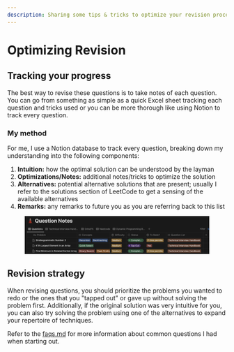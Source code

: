 ```yaml
---
description: Sharing some tips & tricks to optimize your revision process
---
```


# Optimizing Revision

## Tracking your progress&#x20;

The best way to revise these questions is to take notes of each question. You can go from something as simple as a quick Excel sheet tracking each question and tricks used or you can be more thorough like using Notion to track every question.

### My method

For me, I use a Notion database to track every question, breaking down my understanding into the following components:

1. **Intuition:** how the optimal solution can be understood by the layman
2. **Optimizations/Notes:** additional notes/tricks to optimize the solution
3. **Alternatives:** potential alternative solutions that are present; usually I refer to the solutions section of LeetCode to get a sensing of the available alternatives
4. **Remarks:** any remarks to future you as you are referring back to this list

<figure><img src="../.gitbook/assets/Screenshot 2023-12-24 at 12.38.50.png" alt=""><figcaption></figcaption></figure>

## Revision strategy

When revising questions, you should prioritize the problems you wanted to redo or the ones that you "tapped out" or gave up without solving the problem first. Additionally, if the original solution was very intuitive for you, you can also try solving the problem using one of the alternatives to expand your repertoire of techniques.

Refer to the [faqs.md](faqs.md "mention") for more information about common questions I had when starting out.
